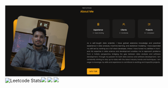 ![alt text](https://github.com/nivin77789/calci/blob/main/img.png?raw=true) ![Leetcode Stats](https://leetcard.jacoblin.cool/nivin77789)<img src="https://github-readme-stats.vercel.app/api?username=nivin77789&show_icons=true&theme=github_dark&hide_border=true">
<img src="https://github-readme-streak-stats.herokuapp.com?user=nivin77789&theme=github-dark&hide_border=true&date_format=M%20j%5B%2C%20Y%5D"> <img src="https://github-readme-stats.vercel.app/api/top-langs/?username=nivin77789&layout=compact&theme=github_dark&hide_border=true">
